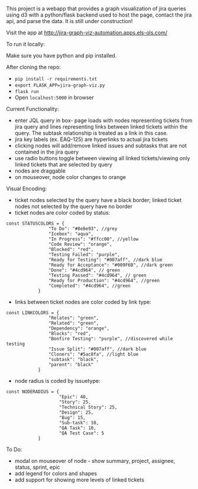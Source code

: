 This project is a webapp that provides a graph visualization of jira queries using d3 with a python/flask backend used to host the page, contact the jira api, and parse the data. It is still under construction!

Visit the app at http://jira-graph-viz-automation.apps.els-ols.com/

To run it locally:

Make sure you have python and pip installed.

After cloning the repo:
- `pip install -r requirements.txt`
- `export FLASK_APP=jira-graph-viz.py`
- `flask run`
- Open `localhost:5000` in browser

Current Functionality:
- enter JQL query in box- page loads with nodes representing tickets from jira query and lines representing links between linked tickets within the query. The subtask relationship is treated as a link in this case.
- jira key labels (ex. EAQ-125)  are hyperlinks to actual jira tickets
- clicking nodes will add/remove linked issues and subtasks that are not contained in the jira query
- use radio buttons toggle between viewing all linked tickets/viewing only linked tickets that are selected by query
- nodes are draggable
- on mouseover, node color changes to orange

Visual Encoding:
- ticket nodes selected by the query have a black border; linked ticket nodes not selected by the query have no border
- ticket nodes are color coded by status: 
```
const STATUSCOLORS = {
                "To Do": "#8e8e93", //grey
                "Icebox": "aqua",
                "In Progress": "#ffcc00", //yellow
                "Code Review": "orange",
                "Blocked": "red",
                "Testing Failed": "purple",
                "Ready for Testing": "#007aff", //dark blue
                "Ready for Acceptance": "#009F6B", //dark green
                "Done": "#4cd964", // green
                "Testing Passed": "#4cd964", // green
                "Ready for Production": "#4cd964", //green
                "Completed": "#4cd964", //green
            }
```
- links between ticket nodes are color coded by link type:
```
const LINKCOLORS = {
                "Relates": "green", 
                "Related": "green", 
                "Dependency": "orange", 
                "Blocks": "red",
                "Bonfire Testing": "purple", //discovered while testing
                "Issue Split": "#007aff", //dark blue
                "Cloners": "#5ac8fa", //light blue
                "subtask": "black",
                "parent": "black"
            }
```
- node radius is coded by issuetype:
```
const NODERADIUS = {
                    "Epic": 40,
                    "Story": 25,
                    "Technical Story": 25,
                    "Design": 25,
                    "Bug": 15,
                    "Sub-task": 10,
                    "QA Task": 10,
                    "QA Test Case": 5
            }
```

To Do:

- modal on mouseover of node - show summary, project, assignee, status, sprint, epic
- add legend for colors and shapes
- add support for showing more levels of linked tickets
